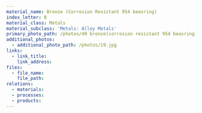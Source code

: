 ```yaml
---
material_name: Bronze (Corrosion Resistant 954 beasring)
index_letter: B
material_class: Metals
material_subclass: 'Metals: Alloy Metals'
primary_photo_path: /photos/49 bronze(corrosion resistant 954 beasring).jpg
additional_photos:
  - additional_photo_path: /photos/19.jpg
links:
  - link_title:
    link_address:
files:
  - file_name:
    file_path:
relations:
  - materials:
  - processes:
  - products:
---
```



